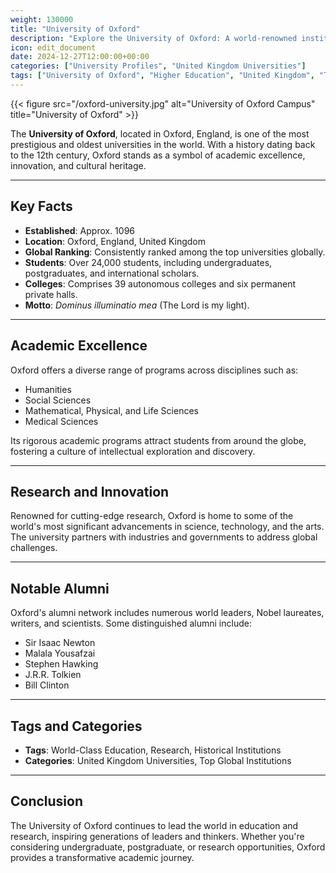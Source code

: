 ```yaml
---
weight: 130000
title: "University of Oxford"
description: "Explore the University of Oxford: A world-renowned institution known for its academic excellence, historic significance, and global impact."
icon: edit_document
date: 2024-12-27T12:00:00+00:00
categories: ["University Profiles", "United Kingdom Universities"]
tags: ["University of Oxford", "Higher Education", "United Kingdom", "Top Universities"]
---
```


{{< figure src="/oxford-university.jpg" alt="University of Oxford Campus" title="University of Oxford" >}}

The **University of Oxford**, located in Oxford, England, is one of the most prestigious and oldest universities in the world. With a history dating back to the 12th century, Oxford stands as a symbol of academic excellence, innovation, and cultural heritage.

---

## Key Facts

- **Established**: Approx. 1096
- **Location**: Oxford, England, United Kingdom
- **Global Ranking**: Consistently ranked among the top universities globally.
- **Students**: Over 24,000 students, including undergraduates, postgraduates, and international scholars.
- **Colleges**: Comprises 39 autonomous colleges and six permanent private halls.
- **Motto**: *Dominus illuminatio mea* (The Lord is my light).

---

## Academic Excellence

Oxford offers a diverse range of programs across disciplines such as:

- Humanities  
- Social Sciences  
- Mathematical, Physical, and Life Sciences  
- Medical Sciences  

Its rigorous academic programs attract students from around the globe, fostering a culture of intellectual exploration and discovery.

---

## Research and Innovation

Renowned for cutting-edge research, Oxford is home to some of the world's most significant advancements in science, technology, and the arts. The university partners with industries and governments to address global challenges.

---

## Notable Alumni

Oxford's alumni network includes numerous world leaders, Nobel laureates, writers, and scientists. Some distinguished alumni include:

- Sir Isaac Newton  
- Malala Yousafzai  
- Stephen Hawking  
- J.R.R. Tolkien  
- Bill Clinton  

---

## Tags and Categories

- **Tags**: World-Class Education, Research, Historical Institutions  
- **Categories**: United Kingdom Universities, Top Global Institutions 

---

## Conclusion

The University of Oxford continues to lead the world in education and research, inspiring generations of leaders and thinkers. Whether you're considering undergraduate, postgraduate, or research opportunities, Oxford provides a transformative academic journey.
